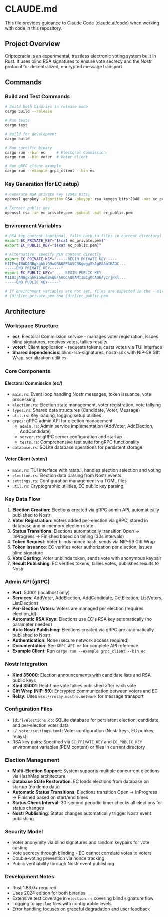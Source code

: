 # CLAUDE.md

This file provides guidance to Claude Code (claude.ai/code) when working with code in this repository.

## Project Overview

Criptocracia is an experimental, trustless electronic voting system built in Rust. It uses blind RSA signatures to ensure vote secrecy and the Nostr protocol for decentralized, encrypted message transport.

## Commands

### Build and Test Commands
```bash
# Build both binaries in release mode
cargo build --release

# Run tests
cargo test

# Build for development
cargo build

# Run specific binary
cargo run --bin ec     # Electoral Commission
cargo run --bin voter  # Voter client

# Run gRPC client example
cargo run --example grpc_client --bin ec
```

### Key Generation (for EC setup)
```bash
# Generate RSA private key (2048 bits)
openssl genpkey -algorithm RSA -pkeyopt rsa_keygen_bits:2048 -out ec_private.pem

# Extract public key
openssl rsa -in ec_private.pem -pubout -out ec_public.pem
```

### Environment Variables
```bash
# RSA key content (optional, falls back to files in current directory)
export EC_PRIVATE_KEY="$(cat ec_private.pem)"
export EC_PUBLIC_KEY="$(cat ec_public.pem)"

# Alternative: specify PEM content directly
export EC_PRIVATE_KEY="-----BEGIN PRIVATE KEY-----
MIIEvgIBADANBgkqhkiG9w0BAQEFAASCBKgwggSkAgEAAoIBAQC...
-----END PRIVATE KEY-----"
export EC_PUBLIC_KEY="-----BEGIN PUBLIC KEY-----
MIIBIjANBgkqhkiG9w0BAQEFAAOCAQ8AMIIBCgKCAQEAyzrjKKl...
-----END PUBLIC KEY-----"

# If environment variables are not set, files are expected in the --dir directory:
# {dir}/ec_private.pem and {dir}/ec_public.pem
```

## Architecture

### Workspace Structure
- **ec/**: Electoral Commission service - manages voter registration, issues blind signatures, receives votes, tallies results
- **voter/**: Client application - requests tokens, casts votes via TUI interface
- **Shared dependencies**: blind-rsa-signatures, nostr-sdk with NIP-59 Gift Wrap, serialization utilities

### Core Components

#### Electoral Commission (ec/)
- `main.rs`: Event loop handling Nostr messages, token issuance, vote processing
- `election.rs`: Election state management, voter registration, vote tallying
- `types.rs`: Shared data structures (Candidate, Voter, Message)
- `util.rs`: Key loading, logging setup utilities
- `grpc/`: gRPC admin API for election management
  - `admin.rs`: Admin service implementation (AddVoter, AddElection, AddCandidate)
  - `server.rs`: gRPC server configuration and startup
  - `tests.rs`: Comprehensive test suite for gRPC functionality
- `database.rs`: SQLite database operations for persistent storage

#### Voter Client (voter/)
- `main.rs`: TUI interface with ratatui, handles election selection and voting
- `election.rs`: Election data parsing from Nostr events
- `settings.rs`: Configuration management via TOML files
- `util.rs`: Cryptographic utilities, EC public key parsing

### Key Data Flow
1. **Election Creation**: Elections created via gRPC admin API, automatically published to Nostr
2. **Voter Registration**: Voters added per-election via gRPC, stored in database and in-memory election state  
3. **Status Transitions**: Elections automatically transition Open → InProgress → Finished based on timing (30s intervals)
4. **Token Request**: Voter blinds nonce hash, sends via NIP-59 Gift Wrap
5. **Token Issuance**: EC verifies voter authorization per election, issues blind signature
6. **Vote Casting**: Voter unblinds token, sends vote with anonymous keypair
7. **Result Publishing**: EC verifies tokens, tallies votes, publishes results to Nostr

### Admin API (gRPC)
- **Port**: 50001 (localhost only)
- **Services**: AddVoter, AddElection, AddCandidate, GetElection, ListVoters, ListElections
- **Per-Election Voters**: Voters are managed per election (requires election_id)
- **Automatic RSA Keys**: Elections use EC's RSA key automatically (no parameter needed)
- **Auto Nostr Publishing**: Elections created via gRPC are automatically published to Nostr
- **Authentication**: None (secure network access required)
- **Documentation**: See `GRPC_API.md` for complete API reference
- **Example Client**: Run `cargo run --example grpc_client --bin ec`

### Nostr Integration
- **Kind 35000**: Election announcements with candidate lists and RSA public keys
- **Kind 35001**: Real-time vote tallies published after each vote
- **Gift Wrap (NIP-59)**: Encrypted communication between voters and EC
- **Relay**: Uses `wss://relay.mostro.network` for message transport

### Configuration Files
- `{dir}/elections.db`: SQLite database for persistent election, candidate, and per-election voter data
- `~/.voter/settings.toml`: Voter configuration (Nostr keys, EC pubkey, relays)
- RSA key pairs: Specified via `EC_PRIVATE_KEY` and `EC_PUBLIC_KEY` environment variables (PEM content) or files in current directory

### Election Management
- **Multi-Election Support**: System supports multiple concurrent elections via HashMap architecture
- **Database State Restoration**: EC loads elections from database on startup (no demo data)
- **Automatic Status Transitions**: Elections transition Open → InProgress → Finished based on start/end times
- **Status Check Interval**: 30-second periodic timer checks all elections for status changes
- **Nostr Publishing**: Status changes automatically trigger Nostr event publishing

### Security Model
- Voter anonymity via blind signatures and random keypairs for vote casting
- Vote secrecy through blinding - EC cannot correlate votes to voters
- Double-voting prevention via nonce tracking
- Public verifiability through Nostr event publishing

### Development Notes
- Rust 1.86.0+ required
- Uses 2024 edition for both binaries
- Extensive test coverage in `election.rs` covering blind signature flow
- Logging to `app.log` files with configurable levels
- Error handling focuses on graceful degradation and user feedback